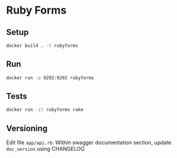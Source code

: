 # Ruby Forms

## Setup

```bash
docker build . -t rubyforms
```

## Run

```bash
docker run -p 9292:9292 rubyforms
```

## Tests

```bash
docker run -it rubyforms rake
```

## Versioning

Edit file `app/api.rb`. Within swagger documentation section, update
`doc_version` using CHANGELOG
